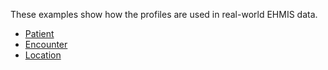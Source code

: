 These examples show how the profiles are used in real-world EHMIS data.

- [Patient](Patient-ExamplePatient.html)
- [Encounter](Encounter-ExampleEncounter.html)
- [Location](Location-ExampleLocation.html) 